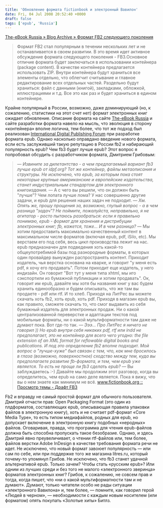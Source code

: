 ```yaml
---
title: 'Обновление формата fictionbook и электронный Вавилон'
date: Fri, 04 Jul 2008 20:52:40 +0000
draft: false
tags: ['epub', 'Russia']
---
```


[The-eBook Russia » Blog Archive » Формат FB2 следующего поколения](http://www.the-ebook.org/rus/?p=279)

> Формат FB2 стал популярным в течении нескольких лет и не останавливается в своем развитии. В это время идет активное обсуждение формата следующего поколения - FB3.Основное отличие формата будет заключаться в использовании контейнера (package content). В качестве контейнера предлагается использовать ZIP. Внутри контейнера будут храниться все элементы отдельно, что облегчит считывание и главное редактирование всех отдельных частей. Раздельно будут храниться: файл с данными (книгой), закладками, обложкой, иллюстрациями и т.д. Все это как раз и будет храниться в едином контейнере.

Крайне популярный в России, возможно, даже доминирующий (но, к сожалению, статистики на этот счет нет) формат электронных книг ожидает обновление. Описание формата на сайте [The-eBook Russia](http://www.the-ebook.org) и сайте разработки формата навело на мысль, что эволюция в сторону «контейнера» вполне логична, тем более, что тот же подход был реализован [International Digital Publishing Forum](http://idpf.org) при разработке формата epub. Однако насколько оправдано введение нового формата, если есть заслуживший такую репутацию в России fb2 и набирающий популярность epub? Чем fb3 будет лучше epub? Этот вопрос я попробовал обсудить с разработчиком формата, Дмитрием Грибовым:

> _— Извините за дилетантство - а чем предлагаемый вариант fb3 лучше epub от idpf.org? Тот же контейнер, файлы метаописания и структуры. Не исключено, что epub, за которым пока стоят некоторые крупные американские и европейские издательства, станет индустриальным стандартом для электронного книгоиздания._ — А с чего вы решили, что он должен быть "лучше"? Чем лопата лучше лома? У нас совершенно другие задачи, и epub для решения наших задач не подходит. _— Хм. Опять же, прошу прощения за, возможно, глупый вопрос - а в чем разница "задач"? Не поймите, пожалуйста, неправильно, я не агитатор - росто пытаюсь разобраться: если я правильно понимаю, epub - формат для хранения и дистрибуции электронных книг; fb, кажется, тоже... И в чем разница?_ — Мы хотим предоставить максимально качественный контент в максимальном числе форматов (включая epub, pdf, iSilo, etc). Мы верстаем его под себя, весь цикл производства лежит на нас. epub предназначен для подведения хоть какой-то общеупотребимой базы под разнородные форматы, в которых один провайдер вынужден распространять контент. Приходит издатель, чья верстка основана на кварке, и говорит "у меня есть pdf, я хочу его продавать". Потом приходит еще издатель, у него индизайн. Он говорит "Вот тут у меня типа xhtml, мы иго сэкспортили из бумажной публикации и хотим продавать". Ок, говорит им epub, давайте мы хотя бы названия книг у вас будем хранить единообразно и будем описывать, что же там вы продаете - pdf или rtf. И то хлеб. Приходя на ЛитРес вы можете скачать хоть fb2, хоть epub, хоть pdf. Приходя в магазин epub вы, как правило, сможете скачать то, что смог выдавить из себя бумажный издатель для электронных продаж. Ни о какой централизованной переверстке и адаптации текстов под мобильные форматы, ни о какой мультиформатности там даже не думают пока. Вот где-то так. _— Эээ... Про ЛитРес я ничего не говорил )) Но epub внутри себя никаких pdf, rtf или indd не предполагает, это не контейнер для всего чего угодно: the file extension of an XML format for reflowable digital books and publications. И под это определение fb2 вполне подходит. Мой вопрос о "лучше-хуже" был связан с тем, что, как мне бросилось в глаза (возможно, поверхностное) сходство между тем, куда вы предполагаете развитие fb-формата, и тем, чем epub уже является. То есть не проще ли fb3 сделать epub?_ — Вы заблуждаетесь :-) Давайте мы продолжим этот разговор, когда вы определитесь, чем epub на само деле является. Пока я вижу, что вы о нем знаете как минимум не всё. [www.fictionbook.org :: Просмотр темы - Драфт FB3](http://www.fictionbook.org/forum/viewtopic.php?t=5637&postdays=0&postorder=asc&start=15&sid=5084067401480bb983bf2d854d92b8aa)

Fb2 и вправду не самый простой формат для обычного пользователя. Дмитрий отчасти прав: Open Packaging Format (это один из плдформатов, составляющих epub, описывающая правила упаковки файлов в электронную книгу), хоть и не считает pdf-формат «Core Media Type», то есть типом медиафайлов, родных для epub, но допускает включение в электронную книгу подобных «неродных» файлов. Оговаривая, правда, что программа для чтения epub-файлов должна быть способна пропускать такое безобразие. Однако, и здесь Дмитрий явно преувеличивает, о чтении rtf-файлов или, тем более, файлов верстки Adobe InDesign в качестве требования формата речи не идет. Не исключено, что новый формат завоюет популярность — или сам по себе, или при поддержке того же магазина litres.ru, который почему-то упомянул Грибов. Не исключено, что fb3 станет удачной альтернативой epub. Только зачем? Чтобы стать «русским epub»? Или одним из лучших среди и без того не малого «электронного зверинца» форматов электронных книг? Грибов, к сожалению, не совсем прав и тогда, когда пишет, что «ни о какой мультиформатности там и не думают». Думают, только читатели особо не рады ситуации «электронного Вавилона» и, тем более, — помните, как говорил герой «Людей в черном», — необходимости с каждым новым носителем (или форматом) опять покупать «Золотые хиты» Битлз.